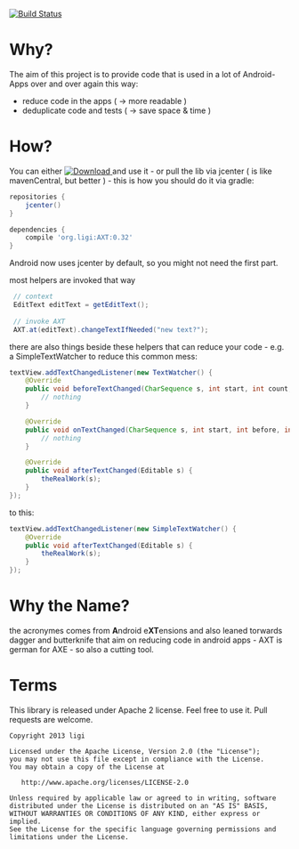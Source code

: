 [![Build Status](https://travis-ci.org/ligi/AXT.svg?branch=master)](https://travis-ci.org/ligi/AXT)

Why?
====

The aim of this project is to provide code that is used in a lot of Android-Apps over and over again this way:

 * reduce code in the apps ( -> more readable )
 * deduplicate code and	tests ( -> save space & time )

How?
===

You can either [ ![Download](https://api.bintray.com/packages/ligi/maven/axt/images/download.png) ](https://bintray.com/ligi/maven/axt/_latestVersion) and use it - or pull the lib via jcenter ( is like mavenCentral, but better ) - this is how you should do it via gradle:

```groovy
repositories {
    jcenter()
}

dependencies {
    compile 'org.ligi:AXT:0.32'
}

```

Android now uses jcenter by default, so you might not need the first part.


most helpers are invoked that way

```java
 // context
 EditText editText = getEditText();
 
 // invoke AXT
 AXT.at(editText).changeTextIfNeeded("new text?");
```
there are also things beside these helpers that can reduce your code - e.g. a SimpleTextWatcher to reduce this common mess:

```java
textView.addTextChangedListener(new TextWatcher() {
    @Override
    public void beforeTextChanged(CharSequence s, int start, int count, int after) {
        // nothing
    }

    @Override
    public void onTextChanged(CharSequence s, int start, int before, int count) {
        // nothing
    }

    @Override
    public void afterTextChanged(Editable s) {
        theRealWork(s);
    }
});
```
to this:
```java
textView.addTextChangedListener(new SimpleTextWatcher() {
    @Override
    public void afterTextChanged(Editable s) {
        theRealWork(s);
    }
});
```

Why the Name?
=============

the acronymes comes from <b>A</b>ndroid e<b>XT</b>ensions and also leaned torwards dagger and butterknife that aim on reducing code in android apps - AXT is german for AXE - so also a cutting tool.


Terms
=====

This library is released under Apache 2 license. Feel free to use it. Pull requests are welcome.


    Copyright 2013 ligi

    Licensed under the Apache License, Version 2.0 (the "License");
    you may not use this file except in compliance with the License.
    You may obtain a copy of the License at

       http://www.apache.org/licenses/LICENSE-2.0

    Unless required by applicable law or agreed to in writing, software
    distributed under the License is distributed on an "AS IS" BASIS,
    WITHOUT WARRANTIES OR CONDITIONS OF ANY KIND, either express or implied.
    See the License for the specific language governing permissions and
    limitations under the License.
